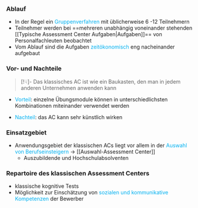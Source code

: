 ### Ablauf

- In der Regel ein <span style="color:rgb(0, 176, 240)">Gruppenverfahren</span> mit üblicherweise 6 -12 Teilnehmern
- Teilnehmer werden bei ==mehreren unabhängig voneinander stehenden [[Typische Assessment Center Aufgaben|Aufgaben]]== von Personalfachleuten beobachtet
- Vom Ablauf sind die Aufgaben <span style="color:rgb(0, 176, 240)">zeitökonomisch</span> eng nacheinander aufgebaut

### Vor- und Nachteile
> [!☟]- 
>Das klassisches AC ist wie ein Baukasten, den man in jedem anderen Unternehmen anwenden kann


- <span style="color:rgb(0, 176, 240)">Vorteil</span>: einzelne Übungsmodule können in unterschiedlichsten Kombinationen miteinander verwendet werden

- <span style="color:rgb(0, 176, 240)">Nachteil</span>: das AC kann sehr künstlich wirken

### Einsatzgebiet

- Anwendungsgebiet der klassischen ACs liegt vor allem in der <span style="color:rgb(0, 176, 240)">Auswahl von Berufseinsteigern</span> -> [[Auswahl-Assessment Center]]
	- Auszubildende und Hochschulabsolventen

### Repartoire des klassischen Assessment Centers

- klassische kognitive Tests
- Möglichkeit zur Einschätzung von <span style="color:rgb(0, 176, 240)">sozialen und kommunikative Kompetenzen</span> der Bewerber
